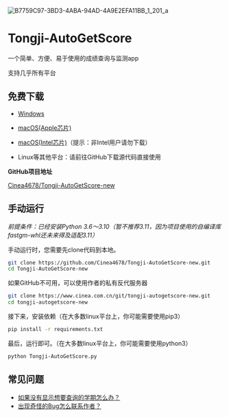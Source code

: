 

![B7759C97-3BD3-4ABA-94AD-4A9E2EFA11BB_1_201_a](https://blogsources-1305284863.file.myqcloud.com/images/B7759C97-3BD3-4ABA-94AD-4A9E2EFA11BB_1_201_a.jpeg)

# Tongji-AutoGetScore

一个简单、方便、易于使用的成绩查询与监测app

支持几乎所有平台

## 免费下载

- [Windows](https://cineaworks-1305284863.cos.accelerate.myqcloud.com/tongji-AutoGetScore-new/1.0.0/Tongji-AutoGetScore-Windows-amd64.zip)

- [macOS(Apple芯片)](https://cineaworks-1305284863.cos.accelerate.myqcloud.com/tongji-AutoGetScore-new/1.0.0/Tongji-AutoGetScore-macOS-arm64.dmg)

- [macOS(Intel芯片)](https://cineaworks-1305284863.cos.accelerate.myqcloud.com/tongji-AutoGetScore-new/1.0.0/Tongji-AutoGetScore-macOS-Intel.dmg)（提示：非Intel用户请勿下载）

- Linux等其他平台：请前往GitHub下载源代码直接使用

**GitHub项目地址**

[Cinea4678/Tongji-AutoGetScore-new](https://github.com/Cinea4678/Tongji-AutoGetScore-new)



## 手动运行

*前提条件：已经安装Python 3.6～3.10（暂不推荐3.11，因为项目使用的自编译库fastgm-whl还未来得及适配3.11）*

手动运行时，您需要先clone代码到本地。

```bash
git clone https://github.com/Cinea4678/Tongji-AutoGetScore-new.git
cd Tongji-AutoGetScore-new
```

如果GitHub不可用，可以使用作者的私有反代服务器

```bash
git clone https://www.cinea.com.cn/git/tongji-autogetscore-new.git
cd tongji-autogetscore-new
```

接下来，安装依赖（在大多数linux平台上，你可能需要使用pip3）

```bash
pip install -r requirements.txt 
```

最后，运行即可。（在大多数linux平台上，你可能需要使用python3）

```bash
python Tongji-AutoGetScore.py 
```



## 常见问题

- [如果没有显示想要查询的学期怎么办？](/TJAGS/NoWantedTerm.html)
- [出现奇怪的Bug怎么联系作者？](/TJAGS/contactMe.html)


